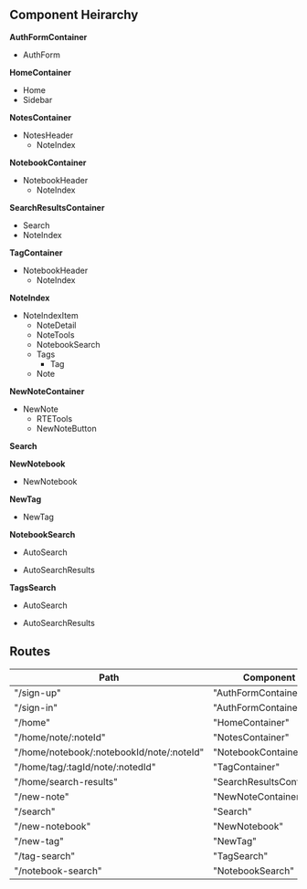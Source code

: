 ## Component Heirarchy

**AuthFormContainer**
 - AuthForm

**HomeContainer**
 - Home
 - Sidebar

**NotesContainer**
 - NotesHeader
    * NoteIndex

**NotebookContainer**
 - NotebookHeader
    + NoteIndex

**SearchResultsContainer**
 - Search
 - NoteIndex

**TagContainer**
 - NotebookHeader
    + NoteIndex

**NoteIndex**
 - NoteIndexItem
    + NoteDetail
     * NoteTools
      - NotebookSearch
      - Tags
        + Tag
      * Note

**NewNoteContainer**
 - NewNote
    - RTETools
    - NewNoteButton

**Search**

**NewNotebook**
 - NewNotebook

**NewTag**
 - NewTag

**NotebookSearch**
 + AutoSearch
 * AutoSearchResults

**TagsSearch**
 + AutoSearch
 * AutoSearchResults

## Routes

|Path                                       | Component                |
|-------------------------------------------|--------------------------|
| "/sign-up"                                | "AuthFormContainer"      |
| "/sign-in"                                | "AuthFormContainer"      |
| "/home"                                   | "HomeContainer"          |
| "/home/note/:noteId"                      | "NotesContainer"         |
| "/home/notebook/:notebookId/note/:noteId" | "NotebookContainer"      |
| "/home/tag/:tagId/note/:notedId"          | "TagContainer"           |
| "/home/search-results"                    | "SearchResultsContainer" |
| "/new-note"                               | "NewNoteContainer"       |
| "/search"                                 | "Search"                 |
| "/new-notebook"                           | "NewNotebook"            |
| "/new-tag"                                | "NewTag"                 |
| "/tag-search"                             | "TagSearch"              |
| "/notebook-search"                        | "NotebookSearch"         |
